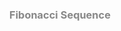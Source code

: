 <!DOCTYPE html>
<html lang="en">
<xml version="1.0" encoding="UTF-8">
<html>
<head>
<title>fibonacci.html</title>	
</head>
<body style ="background-image:url(https://mathsolutions.com/wp-content/uploads/iStock-174900085-1000x667.jpg);" >
    <h3 style="text-align:center; color:rgba(8, 8, 8, 0.479)"> Fibonacci Sequence </h3>
    <script type="text/javascript">
      
      var limit = prompt("Enter the limit 'n' to generate the fibonacci sequence :", " ");
      //1,1,2,3,5,8...
      var a,b,result;
        var  a=0;
        var  b=1;
        

        document.write("The limit entered to generate the fibonacci sequence is: ",limit, "<br/>");
        document.write("The fibonacci sequence : ");
        document.write("",a," ");
        document.write("",b," ");

        var i,result;
        for(var i=2;i<limit;i++)
        {
            result=a+b;
            document.write("",result," ");
            a=b;
            b=result;
        }
        </script>
</body>
</html>

